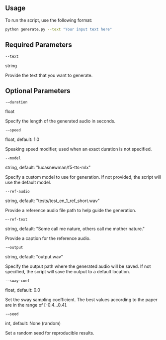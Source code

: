 
## Usage

To run the script, use the following format:

```bash
python generate.py --text "Your input text here"
```

## Required Parameters

`--text`

string

Provide the text that you want to generate.

## Optional Parameters

`-–duration`

float

Specify the length of the generated audio in seconds.


`-–speed`

float, default: 1.0

Speaking speed modifier, used when an exact duration is not specified.


`--model`

string, default: "lucasnewman/f5-tts-mlx"

Specify a custom model to use for generation. If not provided, the script will use the default model.


`--ref-audio`

string, default: "tests/test_en_1_ref_short.wav"

Provide a reference audio file path to help guide the generation.


`–-ref-text`

string, default: "Some call me nature, others call me mother nature." 

Provide a caption for the reference audio.


`-–output`

string, default: "output.wav"

Specify the output path where the generated audio will be saved. If not specified, the script will save the output to a default location.


`-–sway-coef`

float, default: 0.0

Set the sway sampling coefficient. The best values according to the paper are in the range of [-0.4...0.4].


`-–seed`

int, default: None (random)

Set a random seed for reproducible results.
